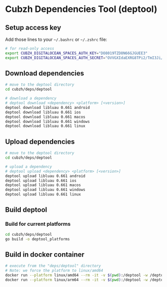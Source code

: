 # Cubzh Dependencies Tool (deptool)

## Setup access key

Add those lines to your `~/.bashrc` or `~/.zshrc` file:

```bash
# for read-only access
export CUBZH_DIGITALOCEAN_SPACES_AUTH_KEY="DO8019TZD8N66GJGUEE3"
export CUBZH_DIGITALOCEAN_SPACES_AUTH_SECRET="OVVGXIdaEXRG8TPi2/TmI3Ji/h56nZgetMxeYw9aXlk"
```

## Download dependencies

```bash
# move to the deptool directory
cd cubzh/deps/deptool

# download a dependency
# deptool download <dependency> <platform> [<version>]
deptool download libluau 0.661 android
deptool download libluau 0.661 ios
deptool download libluau 0.661 macos
deptool download libluau 0.661 windows
deptool download libluau 0.661 linux
```

## Upload dependencies

```bash
# move to the deptool directory
cd cubzh/deps/deptool

# upload a dependency
# deptool upload <dependency> <platform> [<version>]
deptool upload libluau 0.661 android
deptool upload libluau 0.661 ios
deptool upload libluau 0.661 macos
deptool upload libluau 0.661 windows
deptool upload libluau 0.661 linux
```

## Build deptool

### Build for current platforms

```bash
cd cubzh/deps/deptool
go build -o deptool_platforms
```

## Build in docker container

```bash
# execute from the "deps/deptool" directory
# Note: we force the platform to linux/amd64
docker run --platform linux/amd64 --rm -it -v $(pwd):/deptool -w /deptool golang:1.24.0-alpine3.21 go build -o deptool_linux_amd64
docker run --platform linux/arm64 --rm -it -v $(pwd):/deptool -w /deptool golang:1.24.0-alpine3.21 go build -o deptool_linux_arm64
```
